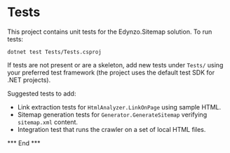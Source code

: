 # Tests

This project contains unit tests for the Edynzo.Sitemap solution. To run tests:

    dotnet test Tests/Tests.csproj

If tests are not present or are a skeleton, add new tests under `Tests/` using your preferred test framework (the project uses the default test SDK for .NET projects).

Suggested tests to add:

- Link extraction tests for `HtmlAnalyzer.LinkOnPage` using sample HTML.
- Sitemap generation tests for `Generator.GenerateSitemap` verifying `sitemap.xml` content.
- Integration test that runs the crawler on a set of local HTML files.

*** End ***
